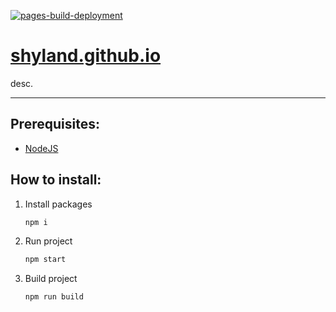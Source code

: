 [![pages-build-deployment](https://github.com/shyland.github.io/actions/workflows/pages/pages-build-deployment/badge.svg?branch=gh-pages)](https://github.com/shyland.github.io/actions/workflows/pages/pages-build-deployment)

# [shyland.github.io](https://shyland.github.io/)
desc.

---
## Prerequisites:
- [NodeJS](https://nodejs.org/)

## How to install:
1. Install packages
    ```bash
    npm i
    ```
2. Run project
    ```bash
    npm start
    ```
3. Build project
    ```bash
    npm run build
    ```
